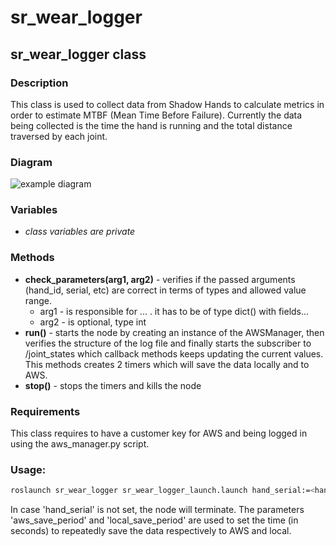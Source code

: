 # sr_wear_logger

## sr_wear_logger class

### Description

This class is used to collect data from Shadow Hands to calculate metrics in order to estimate MTBF (Mean Time Before Failure). Currently the data being collected is the time the hand is running and the total distance traversed by each joint. 

### Diagram 

![example diagram](https://www.researchgate.net/profile/Beatriz-Bernardez/publication/279404900/figure/fig2/AS:317068311318529@1452606384897/Use-case-diagram-example.png)

### Variables

- _class variables are private_

### Methods 

- **check_parameters(arg1, arg2)** - verifies if the passed arguments (hand_id, serial, etc) are correct in terms of types and allowed value range.
  - arg1 - is responsible for ... . it has to be of type dict() with fields... 
  - arg2 - is optional, type int 
- **run()** - starts the node by creating an instance of the AWSManager, then verifies the structure of the log file and finally starts the subscriber to /joint_states which callback methods keeps updating the current values. This methods creates 2 timers which will save the data locally and to AWS.
- **stop()** - stops the timers and kills the node

### Requirements

This class requires to have a customer key for AWS and being logged in using the aws_manager.py script.

### Usage:

```sh
roslaunch sr_wear_logger sr_wear_logger_launch.launch hand_serial:=<hand_serial> aws_save_period:=<time> local_save_period:=<time>
```
In case 'hand_serial' is not set, the node will terminate. 
The parameters 'aws_save_period' and 'local_save_period' are used to set the time (in seconds) to repeatedly save the data respectively to AWS and local.
